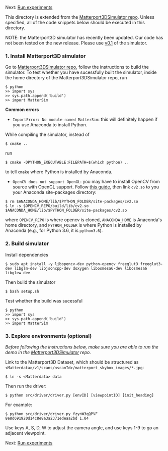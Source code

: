 
Next: [Run experiments](https://github.com/debadeepta/learningtoask/tree/master/code/tasks/VNLA)

This directory is extended from the [Matterport3DSimulator repo](https://github.com/peteanderson80/Matterport3DSimulator/tree/v0.1). Unless specified, all of the code snippets below should be executed in this directory. 

NOTE: the Matterport3D simulator has recently been updated. Our code has not been tested on the new release. Please use [v0.1](https://github.com/peteanderson80/Matterport3DSimulator/tree/v0.1) of the simulator. 

### 1. Install Matterport3D simulator

Go to [Matterport3DSimulator repo](https://github.com/peteanderson80/Matterport3DSimulator/tree/v0.1), follow the instructions to build the simulator. To test whether you have sucessfully built the simulator, inside the home directory of the Matterport3DSimulator repo, run
```
$ python
>> import sys
>> sys.path.append('build')
>> import MatterSim
```

**Common errors**
* `ImportError: No module named MatterSim`: this will definitely happen if you use Anaconda to install Python. 

While compiling the simulator, instead of 
```
$ cmake ..
```
run

```
$ cmake -DPYTHON_EXECUTABLE:FILEPATH=$(which python) .. 
```
to tell `cmake` where Python is installed by Anaconda. 

* `OpenCV does not support OpenGL`: you may have to install OpenCV from source with OpenGL support. Follow [this guide](https://www.learnopencv.com/install-opencv3-on-ubuntu/), then link `cv2.so` to you your Anaconda site-packages directory:
```
$ rm $ANACONDA_HOME/lib/$PYTHON_FOLDER/site-packages/cv2.so
$ ln -s $OPENCV_REPO/build/lib/cv2.so $ANACONDA_HOME/lib/$PYTHON_FOLDER/site-packages/cv2.so
```
where `OPENCV_REPO` is where opencv is cloned, `ANACONDA_HOME` is Anaconda's home directory, and `PYTHON_FOLDER` is where Python is installed by Anaconda (e.g., for Python 3.6, it is `python3.6`). 

### 2. Build simulator

Install dependencies
```
$ sudo apt install -y libopencv-dev python-opencv freeglut3 freeglut3-dev libglm-dev libjsoncpp-dev doxygen libosmesa6-dev libosmesa6 libglew-dev     
```

Then build the simulator
```
$ bash setup.sh
```
Test whether the build was sucessful
```
$ python
>> import sys
>> sys.path.append('build')
>> import MatterSim
```

### 3. Explore environments (optional)

*Before following the instructions below, make sure you are able to run the demo in the [Matterport3DSimulator](https://github.com/peteanderson80/Matterport3DSimulator/tree/v0.1) repo.*

Link to the Matterport3D Dataset, which should be structured as `<Matterdata>/v1/scans/<scanId>/matterport_skybox_images/*.jpg`:
```
$ ln -s <Matterdata> data
```
Then run the driver:
```
$ python src/driver/driver.py [envID] [viewpointID] [init_heading]
```

For example:

```
$ python src/driver/driver.py fzynW3qQPVF 8e8d691920d14c8e8a3a2371edeaa2bd 1.04
```

Use keys A, S, D, W to adjust the camera angle, and use keys 1-9 to go an adjacent viewpoint. 

Next: [Run experiments](https://github.com/debadeepta/learningtoask/tree/master/code/tasks/VNLA)
